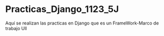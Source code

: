 # Practicas_Django_1123_5J
Aquí se realizan las practicas en Django que es un FrameWork-Marco de trabajo Ull
